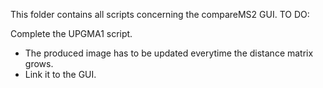 This folder contains all scripts concerning the compareMS2 GUI.
TO DO:

Complete the UPGMA1 script.
  - The produced image has to be updated everytime the distance matrix grows.
  - Link it to the GUI.
